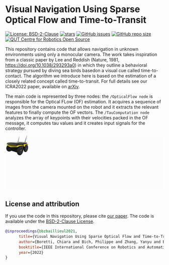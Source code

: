 # Visual Navigation Using Sparse Optical Flow and Time-to-Transit

[![License: BSD-2-Clause](https://img.shields.io/github/license/QVPR/teach-repeat.svg?style=flat-square)](./LICENSE)
[![stars](https://img.shields.io/github/stars/QVPR/teach-repeat.svg?style=flat-square)](https://github.com/Tobias-Fischer/ensemble-event-vpr/stargazers)
[![GitHub issues](https://img.shields.io/github/issues/QVPR/teach-repeat?style=flat-square)](https://github.com/QVPR/teach-repeat/issues)
[![GitHub repo size](https://img.shields.io/github/repo-size/QVPR/teach-repeat.svg?style=flat-square)](./README.md)
[![QUT Centre for Robotics Open Source](https://img.shields.io/badge/collection-QUT%20Robotics-%23043d71?style=flat-square)](https://qcr.github.io)

This repository contains code that allows navigation in unknown environments using only a monocular camera. The  work  takes  inspiration  from a  classic  paper  by  Lee  and  Reddish  (Nature,  1981, https://doi.org/10.1038/293293a0) in which they outline a behavioral strategy pursued by diving sea birds basedon a visual cue called time-to-contact. The algorithm we introduce here is based on the estimation of a closely related concept called time-to-transit. For full details see our ICRA2022 paper, available on [arXiv](https://arxiv.org/abs/2010.11326).

The main code is represented by three nodes: the `/OpticalFlow node` is  responsible  for  the  Optical FLow (OF) estimation.  It  acquires  a  sequence  of  images  from the  camera  mounted  on  the  robot  and  it  extracts the  relevant  features  to  finally  compute  the  OF vectors. The `/TauComputation node` analyzes the array of keypoints with their velocities packed in the OF message, it computes tau values and it creates input signals for the controller.

![Overview of approach](assets/ICRArch2022.gif)

## License and attribution

If you use the code in this repository, please cite [our paper](https://arxiv.org/abs/2010.11326). The code is available under the [BSD-2-Clause License](./LICENSE).

```bibtex
@inproceedings{bbzbaillieul2021,
      title={Visual Navigation Using Sparse Optical Flow and Time-to-Transit},
      author={Boretti, Chiara and Bich, Philippe and Zhang, Yanyu and Baillieul, John},
      booktitle={IEEE International Conference on Robotics and Automation},
      year={2022}
}
```
